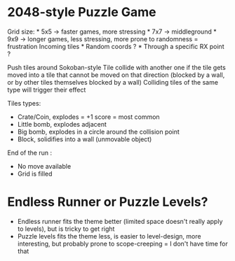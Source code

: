 # 2048-style Puzzle Game

Grid size:
    * 5x5 -> faster games, more stressing
    * 7x7 -> middleground
    * 9x9 -> longer games, less stressing, more prone to randomness = frustration
Incoming tiles
    * Random coords ?
    * Through a specific RX point ?

Push tiles around Sokoban-style
Tile collide with another one if the tile gets moved into a tile that cannot be moved on that direction (blocked by a wall, or by other tiles themselves blocked by a wall)
Colliding tiles of the same type will trigger their effect

Tiles types:
* Crate/Coin, explodes = +1 score = most common
* Little bomb, explodes adjacent
* Big bomb, explodes in a circle around the collision point
* Block, solidifies into a wall (unmovable object)

End of the run :
* No move available
* Grid is filled

# Endless Runner or Puzzle Levels?

* Endless runner fits the theme better (limited space doesn't really apply to levels), but is tricky to get right
* Puzzle levels fits the theme less, is easier to level-design, more interesting, but probably prone to scope-creeping = I don't have time for that
